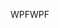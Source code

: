 <span data-ttu-id="5be85-101">WPF</span><span class="sxs-lookup"><span data-stu-id="5be85-101">WPF</span></span>